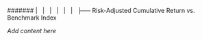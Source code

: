 ####### |   |   |   |   |   |   ├── Risk-Adjusted Cumulative Return vs. Benchmark Index

*Add content here*